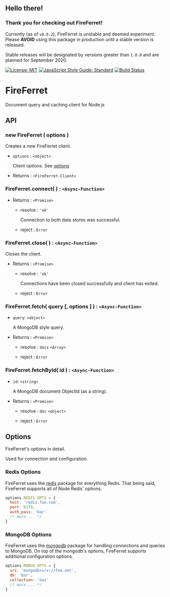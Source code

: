 ## Hello there!
### Thank you for checking out FireFerret!

Currently (as of `v0.0.2`), FireFerret is unstable and deemed experiment. Please **AVOID** using this package in production until a stable version is released. 

Stable releases will be designated by versions greater than `1.0.0` and are planned for September 2020.

[![License: MIT](https://img.shields.io/badge/license-MIT-blue)](https://opensource.org/licenses/MIT)
[![JavaScript Style Guide: Standard](https://img.shields.io/badge/code_style-standard-brightgreen.svg)](https://standardjs.com/ 'JavaScript Standard Style')
[![Build Status](https://travis-ci.com/mster/fireferret.svg?branch=master)](https://travis-ci.com/mster/fireferret)

# FireFerret

Document query and caching client for Node.js

## API

### new FireFerret ( options )

Creates a new FireFerret client.

- `options` : `<object>`

  Client options. See [options](#options)

- Returns : `<FireFerret-Client>`

### FireFerret.connect( ) : `<Async-Function>`

- Returns : `<Promise>`

  - resolve : `'ok'`

    Connection to both data stores was successful.

  - reject : `Error`

### FireFerret.close( ) : `<Async-Function>`

Closes the client.

- Returns : `<Promise>`

  - resolve : `'ok'`

    Connections have been closed successfully and client has exited.

  - reject : `Error`

### FireFerret.fetch( query [, options ] ) : `<Async-Function>`

- `query`: `<object>`

  A MongoDB style query.

- Returns : `<Promise>`

  - resolve : `docs` `<Array>`

  - reject : `Error`

### FireFerret.fetchById( id ) : `<Async-Function>`

- `id`: `<string>`

  A MongoDB document ObjectId (as a string).

- Returns : `<Promise>`

  - resolve : `doc` `<object>`

  - reject : `Error`

## Options

FireFerret's options in detail.

Used for connection and configuration.

### Redis Options

FireFerret uses the [redis](https://www.npmjs.com/package/redis) package for everything Redis. That being said, FireFerret supports all of Node Redis' options.

```js
options.REDIS_OPTS = {
  host: 'redis.foo.com',
  port: 6379,
  auth_pass: 'bar'
  /* more ... */
}
```

### MongoDB Options

FireFerret uses the [mongodb](https://www.npmjs.com/package/mongodb) package for handling connections and queries to MongoDB. On top of the mongodb's options, FireFerret supports additional configuration options.

```js
options.MONGO_OPTS = {
  uri: 'mongodb+srv://foo.net',
  db: 'bar',
  collection: 'baz'
  /* more ... */
}
```
